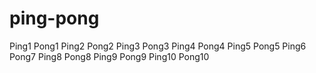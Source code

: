 # ping-pong
Ping1
Pong1
Ping2
Pong2
Ping3
Pong3
Ping4
Pong4
Ping5
Pong5
Ping6
Pong7
Ping8
Pong8
Ping9
Pong9
Ping10
Pong10
